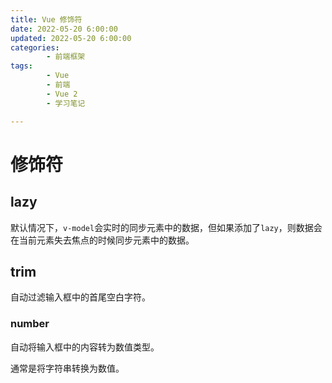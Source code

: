 ```yaml
---
title: Vue 修饰符
date: 2022-05-20 6:00:00
updated: 2022-05-20 6:00:00
categories:
        - 前端框架
tags:
        - Vue
        - 前端
        - Vue 2
        - 学习笔记

---
```


# 修饰符

## lazy

默认情况下，`v-model`会实时的同步元素中的数据，但如果添加了`lazy`，则数据会在当前元素失去焦点的时候同步元素中的数据。

## trim

自动过滤输入框中的首尾空白字符。

### number

自动将输入框中的内容转为数值类型。

通常是将字符串转换为数值。